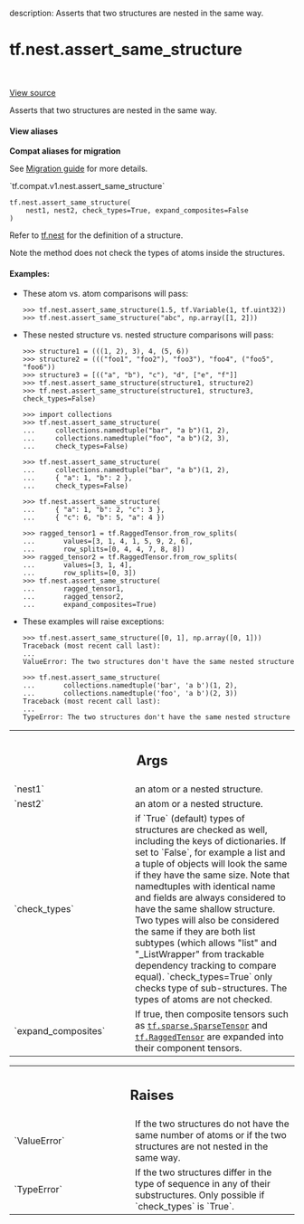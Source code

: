 description: Asserts that two structures are nested in the same way.

<div itemscope itemtype="http://developers.google.com/ReferenceObject">
<meta itemprop="name" content="tf.nest.assert_same_structure" />
<meta itemprop="path" content="Stable" />
</div>

# tf.nest.assert_same_structure

<!-- Insert buttons and diff -->

<table class="tfo-notebook-buttons tfo-api nocontent" align="left">

</table>

<a target="_blank" class="external" href="/code/stable/tensorflow/python/util/nest.py">View source</a>



Asserts that two structures are nested in the same way.

<section class="expandable">
  <h4 class="showalways">View aliases</h4>
  <p>
<b>Compat aliases for migration</b>
<p>See
<a href="https://www.tensorflow.org/guide/migrate">Migration guide</a> for
more details.</p>
<p>`tf.compat.v1.nest.assert_same_structure`</p>
</p>
</section>

<pre class="devsite-click-to-copy prettyprint lang-py tfo-signature-link">
<code>tf.nest.assert_same_structure(
    nest1, nest2, check_types=True, expand_composites=False
)
</code></pre>



<!-- Placeholder for "Used in" -->

Refer to [tf.nest](https://www.tensorflow.org/api_docs/python/tf/nest)
for the definition of a structure.

Note the method does not check the types of atoms inside the structures.

#### Examples:



* These atom vs. atom comparisons will pass:

  ```
  >>> tf.nest.assert_same_structure(1.5, tf.Variable(1, tf.uint32))
  >>> tf.nest.assert_same_structure("abc", np.array([1, 2]))
  ```

* These nested structure vs. nested structure comparisons will pass:

  ```
  >>> structure1 = (((1, 2), 3), 4, (5, 6))
  >>> structure2 = ((("foo1", "foo2"), "foo3"), "foo4", ("foo5", "foo6"))
  >>> structure3 = [(("a", "b"), "c"), "d", ["e", "f"]]
  >>> tf.nest.assert_same_structure(structure1, structure2)
  >>> tf.nest.assert_same_structure(structure1, structure3, check_types=False)
  ```

  ```
  >>> import collections
  >>> tf.nest.assert_same_structure(
  ...     collections.namedtuple("bar", "a b")(1, 2),
  ...     collections.namedtuple("foo", "a b")(2, 3),
  ...     check_types=False)
  ```

  ```
  >>> tf.nest.assert_same_structure(
  ...     collections.namedtuple("bar", "a b")(1, 2),
  ...     { "a": 1, "b": 2 },
  ...     check_types=False)
  ```

  ```
  >>> tf.nest.assert_same_structure(
  ...     { "a": 1, "b": 2, "c": 3 },
  ...     { "c": 6, "b": 5, "a": 4 })
  ```

  ```
  >>> ragged_tensor1 = tf.RaggedTensor.from_row_splits(
  ...       values=[3, 1, 4, 1, 5, 9, 2, 6],
  ...       row_splits=[0, 4, 4, 7, 8, 8])
  >>> ragged_tensor2 = tf.RaggedTensor.from_row_splits(
  ...       values=[3, 1, 4],
  ...       row_splits=[0, 3])
  >>> tf.nest.assert_same_structure(
  ...       ragged_tensor1,
  ...       ragged_tensor2,
  ...       expand_composites=True)
  ```

* These examples will raise exceptions:

  ```
  >>> tf.nest.assert_same_structure([0, 1], np.array([0, 1]))
  Traceback (most recent call last):
  ...
  ValueError: The two structures don't have the same nested structure
  ```

  ```
  >>> tf.nest.assert_same_structure(
  ...       collections.namedtuple('bar', 'a b')(1, 2),
  ...       collections.namedtuple('foo', 'a b')(2, 3))
  Traceback (most recent call last):
  ...
  TypeError: The two structures don't have the same nested structure
  ```

<!-- Tabular view -->
 <table class="responsive fixed orange">
<colgroup><col width="214px"><col></colgroup>
<tr><th colspan="2"><h2 class="add-link">Args</h2></th></tr>

<tr>
<td>
`nest1`
</td>
<td>
an atom or a nested structure.
</td>
</tr><tr>
<td>
`nest2`
</td>
<td>
an atom or a nested structure.
</td>
</tr><tr>
<td>
`check_types`
</td>
<td>
if `True` (default) types of structures are checked as well,
including the keys of dictionaries. If set to `False`, for example a list
and a tuple of objects will look the same if they have the same size. Note
that namedtuples with identical name and fields are always considered to
have the same shallow structure. Two types will also be considered the
same if they are both list subtypes (which allows "list" and
"_ListWrapper" from trackable dependency tracking to compare equal).
`check_types=True` only checks type of sub-structures. The types of atoms
are not checked.
</td>
</tr><tr>
<td>
`expand_composites`
</td>
<td>
If true, then composite tensors such as
<a href="../../tf/sparse/SparseTensor.md"><code>tf.sparse.SparseTensor</code></a> and <a href="../../tf/RaggedTensor.md"><code>tf.RaggedTensor</code></a> are expanded into their
component tensors.
</td>
</tr>
</table>



<!-- Tabular view -->
 <table class="responsive fixed orange">
<colgroup><col width="214px"><col></colgroup>
<tr><th colspan="2"><h2 class="add-link">Raises</h2></th></tr>

<tr>
<td>
`ValueError`
</td>
<td>
If the two structures do not have the same number of atoms or
if the two structures are not nested in the same way.
</td>
</tr><tr>
<td>
`TypeError`
</td>
<td>
If the two structures differ in the type of sequence in any of
their substructures. Only possible if `check_types` is `True`.
</td>
</tr>
</table>

